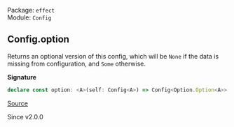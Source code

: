 Package: `effect`<br />
Module: `Config`<br />

## Config.option

Returns an optional version of this config, which will be `None` if the
data is missing from configuration, and `Some` otherwise.

**Signature**

```ts
declare const option: <A>(self: Config<A>) => Config<Option.Option<A>>
```

[Source](https://github.com/Effect-TS/effect/tree/main/packages/effect/src/Config.ts#L321)

Since v2.0.0